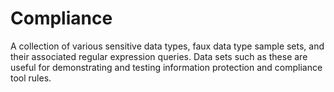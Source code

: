 # Compliance
A collection of various sensitive data types, faux data type sample sets, and their associated regular expression queries. Data sets such as these are useful for demonstrating and testing information protection and compliance tool rules.
